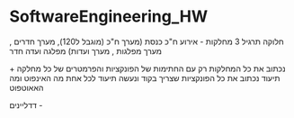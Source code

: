 # SoftwareEngineering_HW

חלוקה תרגיל 3 
מחלקות -
אירוע
ח"כ
כנסת (מערך ח"כ (מוגבל ל120), מערך חדרים , מערך מפלגות , מערך ועדות)
מפלגה
ועדה
חדר

נכתוב את כל המחלקות רק עם החתימות של הפונקציות והפרמטרים של כל מחלקה + תיעוד
נכתוב את כל הפונקציות שצריך בקוד ונעשה תיעוד לכל אחת מה האינפוט ומה האאוטפוט

דדליינים - 

